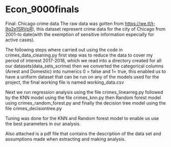 # Econ_9000finals
Final: Chicago crime data
The raw data was gotten from https://we.tl/t-9q2e1SRVpR), this dataset represent crime data for the city of Chicago from 2001-to date(with the exemption of sensitive information especially for active cases).

The following steps where carried out using the code in crimes_data_cleaning.py
first step was to reduce the data to cover my period of interest 2017-2018, which we read into a directory created for all our datasets(data_sets_scrime)
then we converted the categorical columns (Arrest and Domestic) into numerics 0 = false and 1= true, this enabled us to have a uniform dataset that can be run on any of the models used for the project, the final working file is named working_data.csv

Next we run regression analysis using the file crimes_linearreg.py
followed by the KNN model using the file crimes_knn.py
then Random forest model using crimes_random_forest.py
and finally the decision tree model using the file crimes_decisiontree.py

Tuning was done for the KNN and Random forest model to enable us use the best parameters in our analysis. 

Also attached is a pdf file that contains the description of the data set and assumptions made when extracting and making analysis.
